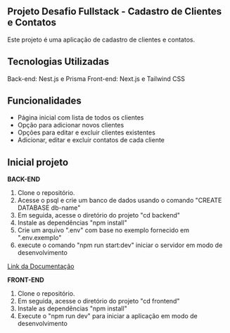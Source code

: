 ## Projeto Desafio Fullstack - Cadastro de Clientes e Contatos

Este projeto é uma aplicação de cadastro de clientes e contatos. 

## Tecnologias Utilizadas

Back-end: Nest.js e Prisma
Front-end: Next.js e Tailwind CSS

## Funcionalidades

- Página inicial com lista de todos os clientes
- Opção para adicionar novos clientes
- Opções para editar e excluir clientes existentes
- Adicionar, editar e excluir contatos de cada cliente

## Inicial projeto

**BACK-END**

1. Clone o repositório.
2. Acesse o psql e crie um banco de dados usando o comando "CREATE DATABASE db-name"
3. Em seguida, acesse o diretório do projeto "cd backend"
4. Instale as dependências "npm install"
5. Crie um arquivo ".env" com base no exemplo fornecido em ".env.exemplo"
7. execute o comando "npm run start:dev" iniciar o servidor em modo de desenvolvimento

[Link da Documentação](https://customer-contact.onrender.com/api#/Users)

**FRONT-END**

1. Clone o repositório.
2. Em seguida, acesse o diretório do projeto "cd frontend"
3. Instale as dependências "npm install"
4. Execute o "npm run dev" para iniciar a aplicação em modo de desenvolvimento